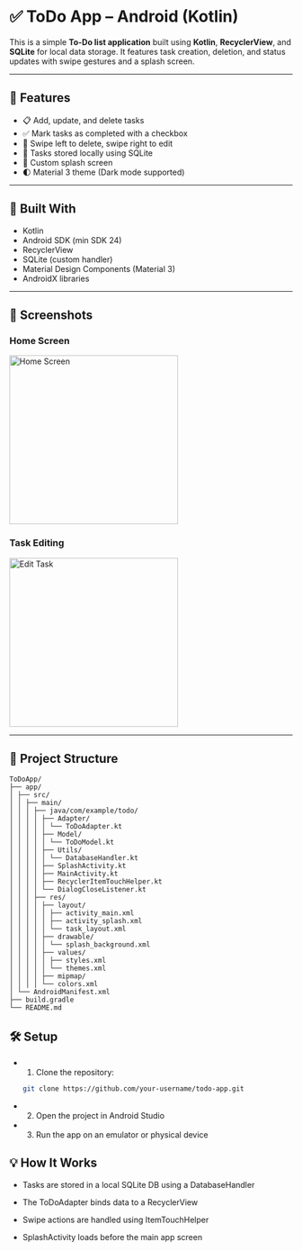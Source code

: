 # ✅ ToDo App – Android (Kotlin)

This is a simple **To-Do list application** built using **Kotlin**, **RecyclerView**, and **SQLite** for local data storage. It features task creation, deletion, and status updates with swipe gestures and a splash screen.

---

## 🚀 Features

- 📋 Add, update, and delete tasks
- ✅ Mark tasks as completed with a checkbox
- 🔄 Swipe left to delete, swipe right to edit
- 💾 Tasks stored locally using SQLite
- 🎨 Custom splash screen
- 🌓 Material 3 theme (Dark mode supported)

---

## 🧰 Built With

- Kotlin
- Android SDK (min SDK 24)
- RecyclerView
- SQLite (custom handler)
- Material Design Components (Material 3)
- AndroidX libraries

---

## 📸 Screenshots
### Home Screen
<img src="sampledata/s1.jpeg" alt="Home Screen" width="300"/>

### Task Editing
<img src="sampledata/s2.jpeg" alt="Edit Task" width="300"/>


---

## 📂 Project Structure
```
ToDoApp/
├── app/
│ ├── src/
│ │ ├── main/
│ │ │ ├── java/com/example/todo/
│ │ │ │ ├── Adapter/
│ │ │ │ │ └── ToDoAdapter.kt
│ │ │ │ ├── Model/
│ │ │ │ │ └── ToDoModel.kt
│ │ │ │ ├── Utils/
│ │ │ │ │ └── DatabaseHandler.kt
│ │ │ │ ├── SplashActivity.kt
│ │ │ │ ├── MainActivity.kt
│ │ │ │ ├── RecyclerItemTouchHelper.kt
│ │ │ │ └── DialogCloseListener.kt
│ │ │ ├── res/
│ │ │ │ ├── layout/
│ │ │ │ │ ├── activity_main.xml
│ │ │ │ │ ├── activity_splash.xml
│ │ │ │ │ └── task_layout.xml
│ │ │ │ ├── drawable/
│ │ │ │ │ └── splash_background.xml
│ │ │ │ ├── values/
│ │ │ │ │ ├── styles.xml
│ │ │ │ │ └── themes.xml
│ │ │ │ ├── mipmap/
│ │ │ │ └── colors.xml
│ └── AndroidManifest.xml
├── build.gradle
└── README.md
```

## 🛠 Setup

- 1. Clone the repository:
   ```bash
   git clone https://github.com/your-username/todo-app.git
- 2. Open the project in Android Studio

- 3. Run the app on an emulator or physical device


## 💡 How It Works
- Tasks are stored in a local SQLite DB using a DatabaseHandler

- The ToDoAdapter binds data to a RecyclerView

- Swipe actions are handled using ItemTouchHelper

- SplashActivity loads before the main app screen

